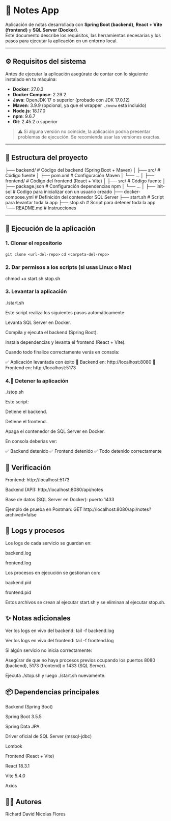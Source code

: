 # 📒 Notes App

Aplicación de notas desarrollada con **Spring Boot (backend)**, **React + Vite (frontend)** y **SQL Server (Docker)**.  
Este documento describe los requisitos, las herramientas necesarias y los pasos para ejecutar la aplicación en un entorno local.

---

## ⚙️ Requisitos del sistema

Antes de ejecutar la aplicación asegúrate de contar con lo siguiente instalado en tu máquina:

- **Docker**: 27.0.3  
- **Docker Compose**: 2.29.2  
- **Java**: OpenJDK 17 o superior (probado con JDK 17.0.12)  
- **Maven**: 3.9.9 (opcional, ya que el wrapper `./mvnw` está incluido)  
- **Node.js**: 18.17.0  
- **npm**: 9.6.7  
- **Git**: 2.45.2 o superior  

> ⚠️ Si alguna versión no coincide, la aplicación podría presentar problemas de ejecución. Se recomienda usar las versiones exactas.

---

## 📂 Estructura del proyecto

├── backend/ # Código del backend (Spring Boot + Maven)
│ ├── src/ # Código fuente
│ ├── pom.xml # Configuración Maven
│ └── ...
│
├── frontend/ # Código del frontend (React + Vite)
│ ├── src/ # Código fuente
│ ├── package.json # Configuración dependencias npm
│ └── ...
│
├── init-sql # Codigo para inicializar con un usuario creado
├── docker-compose.yml # Definición del contenedor SQL Server
├── start.sh # Script para levantar toda la app
├── stop.sh # Script para detener toda la app
└── README.md # Instrucciones


---

## 🚀 Ejecución de la aplicación

### 1. Clonar el repositorio

`git clone <url-del-repo>`
`cd <carpeta-del-repo>`

### 2. Dar permisos a los scripts (si usas Linux o Mac)

chmod +x start.sh stop.sh

### 3. Levantar la aplicación

./start.sh

Este script realiza los siguientes pasos automáticamente:

Levanta SQL Server en Docker.

Compila y ejecuta el backend (Spring Boot).

Instala dependencias y levanta el frontend (React + Vite).

Cuando todo finalice correctamente verás en consola:

✅ Aplicación levantada con éxito
📍 Backend en: http://localhost:8080
📍 Frontend en: http://localhost:5173

### 4.🛑 Detener la aplicación

./stop.sh

Este script:

Detiene el backend.

Detiene el frontend.

Apaga el contenedor de SQL Server en Docker.

En consola deberías ver:

✅ Backend detenido
✅ Frontend detenido
✅ Todo detenido correctamente


## 🧪 Verificación

Frontend: http://localhost:5173

Backend (API): http://localhost:8080/api/notes

Base de datos (SQL Server en Docker): puerto 1433

Ejemplo de prueba en Postman:
GET http://localhost:8080/api/notes?archived=false


## 📝 Logs y procesos

Los logs de cada servicio se guardan en:

backend.log

frontend.log

Los procesos en ejecución se gestionan con:

backend.pid

frontend.pid

Estos archivos se crean al ejecutar start.sh y se eliminan al ejecutar stop.sh.

## ✨ Notas adicionales

Ver los logs en vivo del backend:
tail -f backend.log

Ver los logs en vivo del frontend:
tail -f frontend.log

Si algún servicio no inicia correctamente:

Asegúrar de que no haya procesos previos ocupando los puertos 8080 (backend), 5173 (frontend) o 1433 (SQL Server).

Ejecuta ./stop.sh y luego ./start.sh nuevamente.

## 📦 Dependencias principales
Backend (Spring Boot)

Spring Boot 3.5.5

Spring Data JPA

Driver oficial de SQL Server (mssql-jdbc)

Lombok

Frontend (React + Vite)

React 18.3.1

Vite 5.4.0

Axios

## 👨‍💻 Autores

Richard David Nicolas Flores